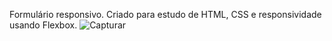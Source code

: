Formulário responsivo. Criado para estudo de HTML, CSS e responsividade usando Flexbox.
![Capturar](https://user-images.githubusercontent.com/31309987/210573521-ca4631a4-7639-4ebc-9b7f-1c44c1992231.PNG)
